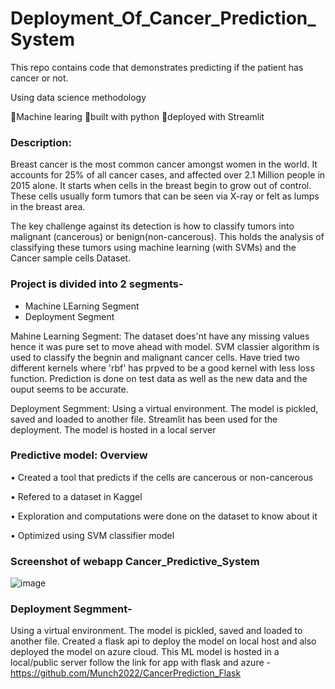 # Deployment_Of_Cancer_Prediction_System
This repo contains code that demonstrates predicting if the patient has cancer or not. 

Using data science methodology 

🐞Machine learing 🐞built with python 🐞deployed with Streamlit 

### Description:
Breast cancer is the most common cancer amongst women in the world. It accounts for 25% of all cancer cases, and affected over 2.1 Million people in 2015 alone. It starts when cells in the breast begin to grow out of control. These cells usually form tumors that can be seen via X-ray or felt as lumps in the breast area.

The key challenge against its detection is how to classify tumors into malignant (cancerous) or benign(non-cancerous). This holds the analysis of classifying these tumors using machine learning (with SVMs) and the Cancer sample cells Dataset. 

### Project is divided into 2 segments- 
  * Machine LEarning Segment
  * Deployment Segment 
  
Mahine Learning Segment: The dataset does'nt have any missing values hence it was pure set to move ahead with model. SVM classier algorithm is used to classify the begnin and malignant cancer cells. Have tried two different kernels where 'rbf' has prpved to be a good kernel with less loss function. 
Prediction is done on test data as well as the new data and the ouput seems to be accurate. 

Deployment Segmment: Using a virtual environment. The model is pickled, saved and loaded to another file. Streamlit has been used for the deployment. The model is hosted in a local server 

### Predictive model: Overview

•	Created a tool that predicts if the cells are cancerous or non-cancerous 

•	Refered to a dataset in Kaggel

•	Exploration and computations were done on the dataset to know about it

•	Optimized using SVM classifier model
 
 ### Screenshot of webapp Cancer_Predictive_System
![image](https://user-images.githubusercontent.com/111883941/200258055-4c6e1844-2adb-4651-bacb-49cfd74d18f8.png)


### Deployment Segmment- 
Using a virtual environment. The model is pickled, saved and loaded to another file. Created a flask api to deploy the model on local host and also deployed the model on azure cloud. This ML model is hosted in a local/public server
follow the link for app with flask and azure - https://github.com/Munch2022/CancerPrediction_Flask

